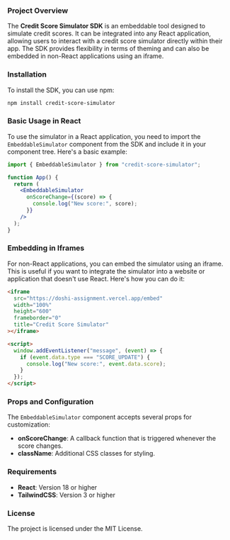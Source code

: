### Project Overview

The **Credit Score Simulator SDK** is an embeddable tool designed to simulate credit scores. It can be integrated into any React application, allowing users to interact with a credit score simulator directly within their app. The SDK provides flexibility in terms of theming and can also be embedded in non-React applications using an iframe.

### Installation

To install the SDK, you can use npm:

```bash
npm install credit-score-simulator
```

### Basic Usage in React

To use the simulator in a React application, you need to import the `EmbeddableSimulator` component from the SDK and include it in your component tree. Here's a basic example:

```jsx
import { EmbeddableSimulator } from "credit-score-simulator";

function App() {
  return (
    <EmbeddableSimulator
      onScoreChange={(score) => {
        console.log("New score:", score);
      }}
    />
  );
}
```

### Embedding in Iframes

For non-React applications, you can embed the simulator using an iframe. This is useful if you want to integrate the simulator into a website or application that doesn't use React. Here's how you can do it:

```html
<iframe
  src="https://doshi-assignment.vercel.app/embed"
  width="100%"
  height="600"
  frameborder="0"
  title="Credit Score Simulator"
></iframe>

<script>
  window.addEventListener("message", (event) => {
    if (event.data.type === "SCORE_UPDATE") {
      console.log("New score:", event.data.score);
    }
  });
</script>
```

### Props and Configuration

The `EmbeddableSimulator` component accepts several props for customization:

- **onScoreChange**: A callback function that is triggered whenever the score changes.
- **className**: Additional CSS classes for styling.

### Requirements

- **React**: Version 18 or higher
- **TailwindCSS**: Version 3 or higher

### License

The project is licensed under the MIT License.
